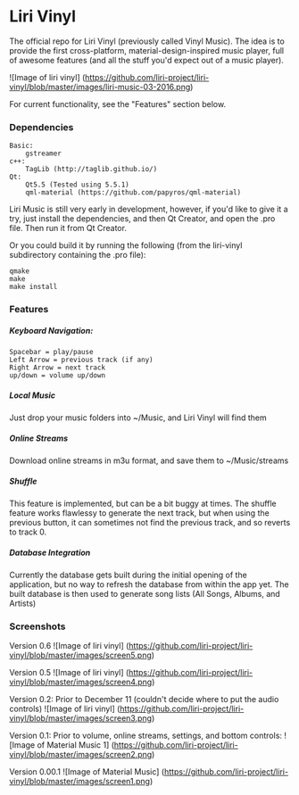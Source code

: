 # Liri Vinyl
The official repo for Liri Vinyl (previously called Vinyl Music).  The idea is to provide the first cross-platform, material-design-inspired music player, full of awesome features (and all the stuff you'd expect out of a music player).

![Image of liri vinyl]
(https://github.com/liri-project/liri-vinyl/blob/master/images/liri-music-03-2016.png)

For current functionality, see the "Features" section below.


### Dependencies
	Basic:
		gstreamer
	c++:
		TagLib (http://taglib.github.io/)
	Qt:
		Qt5.5 (Tested using 5.5.1)
		qml-material (https://github.com/papyros/qml-material)

Liri Music is still very early in development, however, if you'd like to give it a try, just install the dependencies, and then Qt Creator, and open the .pro file.  Then run it from Qt Creator.

Or you could build it by running the following (from the liri-vinyl subdirectory containing the .pro file):

	qmake
	make
	make install


### Features
##### Keyboard Navigation:
	Spacebar = play/pause
	Left Arrow = previous track (if any)
	Right Arrow = next track
	up/down = volume up/down
	
##### Local Music
Just drop your music folders into ~/Music, and Liri Vinyl will find them
	
##### Online Streams
Download online streams in m3u format, and save them to ~/Music/streams

##### Shuffle
This feature is implemented, but can be a bit buggy at times.  The shuffle feature works flawlessy to generate the next track, but when using the previous button, it can sometimes not find the previous track, and so reverts to track 0.

##### Database Integration
Currently the database gets built during the initial opening of the application, but no way to refresh the database from within the app yet.  The built database is then used to generate song lists (All Songs, Albums, and Artists)


### Screenshots
Version 0.6
![Image of liri vinyl]
(https://github.com/liri-project/liri-vinyl/blob/master/images/screen5.png)

Version 0.5
![Image of liri vinyl]
(https://github.com/liri-project/liri-vinyl/blob/master/images/screen4.png)


Version 0.2: Prior to December 11 (couldn't decide where to put the audio controls)
![Image of liri vinyl]
(https://github.com/liri-project/liri-vinyl/blob/master/images/screen3.png)

Version 0.1: Prior to volume, online streams, settings, and bottom controls:
![Image of Material Music 1]
(https://github.com/liri-project/liri-vinyl/blob/master/images/screen2.png)

Version 0.00.1
![Image of Material Music]
(https://github.com/liri-project/liri-vinyl/blob/master/images/screen1.png)
